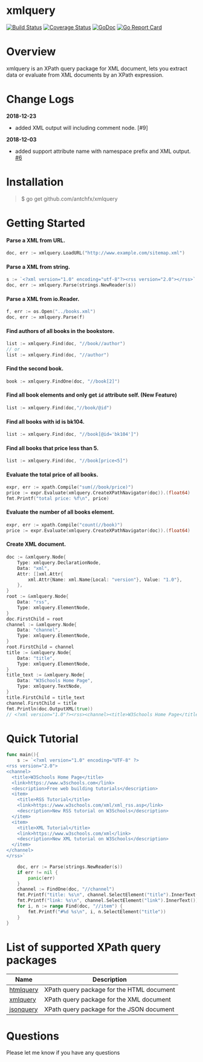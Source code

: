 xmlquery
====
[![Build Status](https://travis-ci.org/antchfx/xmlquery.svg?branch=master)](https://travis-ci.org/antchfx/xmlquery)
[![Coverage Status](https://coveralls.io/repos/github/antchfx/xmlquery/badge.svg?branch=master)](https://coveralls.io/github/antchfx/xmlquery?branch=master)
[![GoDoc](https://godoc.org/github.com/antchfx/xmlquery?status.svg)](https://godoc.org/github.com/antchfx/xmlquery)
[![Go Report Card](https://goreportcard.com/badge/github.com/antchfx/xmlquery)](https://goreportcard.com/report/github.com/antchfx/xmlquery)

Overview
===

xmlquery is an XPath query package for XML document, lets you extract data or evaluate from XML documents by an XPath expression.

Change Logs
===

**2018-12-23**
* added XML output will including comment node. [#9]

**2018-12-03**
 * added support attribute name with namespace prefix and XML output. [#6](https://github.com/antchfx/xmlquery/issues/6)

Installation
====

> $ go get github.com/antchfx/xmlquery

Getting Started
===

#### Parse a XML from URL.

```go
doc, err := xmlquery.LoadURL("http://www.example.com/sitemap.xml")
```

#### Parse a XML from string.

```go
s := `<?xml version="1.0" encoding="utf-8"?><rss version="2.0"></rss>`
doc, err := xmlquery.Parse(strings.NewReader(s))
```

#### Parse a XML from io.Reader.

```go
f, err := os.Open("../books.xml")
doc, err := xmlquery.Parse(f)
```

#### Find authors of all books in the bookstore.

```go
list := xmlquery.Find(doc, "//book//author")
// or
list := xmlquery.Find(doc, "//author")
```

#### Find the second book.

```go
book := xmlquery.FindOne(doc, "//book[2]")
```

#### Find all book elements and only get `id` attribute self. (New Feature)

```go
list := xmlquery.Find(doc,"//book/@id")
```

#### Find all books with id is bk104.

```go
list := xmlquery.Find(doc, "//book[@id='bk104']")
```

#### Find all books that price less than 5.

```go
list := xmlquery.Find(doc, "//book[price<5]")
```

#### Evaluate the total price of all books.

```go
expr, err := xpath.Compile("sum(//book/price)")
price := expr.Evaluate(xmlquery.CreateXPathNavigator(doc)).(float64)
fmt.Printf("total price: %f\n", price)
```

#### Evaluate the number of all books element.

```go
expr, err := xpath.Compile("count(//book)")
price := expr.Evaluate(xmlquery.CreateXPathNavigator(doc)).(float64)
```

#### Create XML document.

```go
doc := &xmlquery.Node{
	Type: xmlquery.DeclarationNode,
	Data: "xml",
	Attr: []xml.Attr{
		xml.Attr{Name: xml.Name{Local: "version"}, Value: "1.0"},
	},
}
root := &xmlquery.Node{
	Data: "rss",
	Type: xmlquery.ElementNode,
}
doc.FirstChild = root
channel := &xmlquery.Node{
	Data: "channel",
	Type: xmlquery.ElementNode,
}
root.FirstChild = channel
title := &xmlquery.Node{
	Data: "title",
	Type: xmlquery.ElementNode,
}
title_text := &xmlquery.Node{
	Data: "W3Schools Home Page",
	Type: xmlquery.TextNode,
}
title.FirstChild = title_text
channel.FirstChild = title
fmt.Println(doc.OutputXML(true))
// <?xml version="1.0"?><rss><channel><title>W3Schools Home Page</title></channel></rss>
```

Quick Tutorial
===

```go
func main(){
	s := `<?xml version="1.0" encoding="UTF-8" ?>
<rss version="2.0">
<channel>
  <title>W3Schools Home Page</title>
  <link>https://www.w3schools.com</link>
  <description>Free web building tutorials</description>
  <item>
    <title>RSS Tutorial</title>
    <link>https://www.w3schools.com/xml/xml_rss.asp</link>
    <description>New RSS tutorial on W3Schools</description>
  </item>
  <item>
    <title>XML Tutorial</title>
    <link>https://www.w3schools.com/xml</link>
    <description>New XML tutorial on W3Schools</description>
  </item>
</channel>
</rss>`

	doc, err := Parse(strings.NewReader(s))
	if err != nil {
		panic(err)
	}
	channel := FindOne(doc, "//channel")
	fmt.Printf("title: %s\n", channel.SelectElement("title").InnerText())
	fmt.Printf("link: %s\n", channel.SelectElement("link").InnerText())
	for i, n := range Find(doc, "//item") {
		fmt.Printf("#%d %s\n", i, n.SelectElement("title"))
	}
}
```

List of supported XPath query packages
===
|Name |Description |
|--------------------------|----------------|
|[htmlquery](https://github.com/antchfx/htmlquery) | XPath query package for the HTML document|
|[xmlquery](https://github.com/antchfx/xmlquery) | XPath query package for the XML document|
|[jsonquery](https://github.com/antchfx/jsonquery) | XPath query package for the JSON document|

 Questions
===
Please let me know if you have any questions
